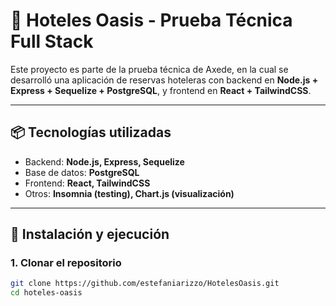 # 🏨 Hoteles Oasis - Prueba Técnica Full Stack

Este proyecto es parte de la prueba técnica de Axede, en la cual se desarrolló una aplicación de reservas hoteleras con backend en **Node.js + Express + Sequelize + PostgreSQL**, y frontend en **React + TailwindCSS**.

---

## 📦 Tecnologías utilizadas

- Backend: **Node.js, Express, Sequelize**
- Base de datos: **PostgreSQL**
- Frontend: **React, TailwindCSS**
- Otros: **Insomnia (testing), Chart.js (visualización)**

---

## 🚀 Instalación y ejecución

### 1. Clonar el repositorio

```bash
git clone https://github.com/estefaniarizzo/HotelesOasis.git
cd hoteles-oasis

